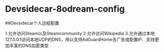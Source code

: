 # Devsidecar-8odream-config
##Devsidecar个人远程配置

1.允许访问Steam以及Steamcommunity
2.允许访问Wikipedia
3.允许通过本地127.0.0.1访问本地UDP的DNS，用以支持AdGuardHome去广告或配置IP、支持更加丰富的DNS加密类型
